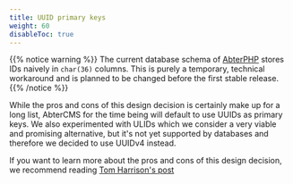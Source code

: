 ```yaml
---
title: UUID primary keys
weight: 60
disableToc: true
---
```


{{% notice warning %}}
The current database schema of [AbterPHP](https://abterphp.abtercms.com/en/) stores IDs naively in `char(36)` columns. This is purely a temporary, technical workaround and is planned to be changed before the first stable release.
{{% /notice %}}

While the pros and cons of this design decision is certainly make up for a long list, AbterCMS for the time being will default to use UUIDs as primary keys. We also experimented with ULIDs which we consider a very viable and promising alternative, but it's not yet supported by databases and therefore we decided to use UUIDv4 instead.

If you want to learn more about the pros and cons of this design decision, we recommend reading [Tom Harrison's post](https://tomharrisonjr.com/uuid-or-guid-as-primary-keys-be-careful-7b2aa3dcb439)